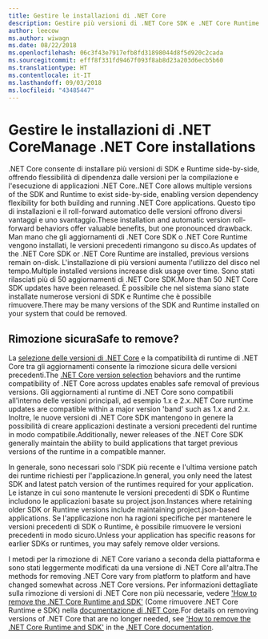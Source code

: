 ```yaml
---
title: Gestire le installazioni di .NET Core
description: Gestire più versioni di .NET Core SDK e .NET Core Runtime nel computer usando strategie di installazione side-by-side.
author: leecow
ms.author: wiwagn
ms.date: 08/22/2018
ms.openlocfilehash: 06c3f43e7917efb8fd31898044d8f5d920c2cada
ms.sourcegitcommit: efff8f331fd9467f093f8ab8d23a203d6ecb5b60
ms.translationtype: HT
ms.contentlocale: it-IT
ms.lasthandoff: 09/03/2018
ms.locfileid: "43485447"
---
```

# <a name="manage-net-core-installations"></a><span data-ttu-id="7f576-103">Gestire le installazioni di .NET Core</span><span class="sxs-lookup"><span data-stu-id="7f576-103">Manage .NET Core installations</span></span>

<span data-ttu-id="7f576-104">.NET Core consente di installare più versioni di SDK e Runtime side-by-side, offrendo flessibilità di dipendenza dalle versioni per la compilazione e l'esecuzione di applicazioni .NET Core.</span><span class="sxs-lookup"><span data-stu-id="7f576-104">.NET Core allows multiple versions of the SDK and Runtime to exist side-by-side, enabling version dependency flexibility for both building and running .NET Core applications.</span></span> <span data-ttu-id="7f576-105">Questo tipo di installazioni e il roll-forward automatico delle versioni offrono diversi vantaggi e uno svantaggio.</span><span class="sxs-lookup"><span data-stu-id="7f576-105">These installation and automatic version roll-forward behaviors offer valuable benefits, but one pronounced drawback.</span></span> <span data-ttu-id="7f576-106">Man mano che gli aggiornamenti di .NET Core SDK o .NET Core Runtime vengono installati, le versioni precedenti rimangono su disco.</span><span class="sxs-lookup"><span data-stu-id="7f576-106">As updates of the .NET Core SDK or .NET Core Runtime are installed, previous versions remain on-disk.</span></span> <span data-ttu-id="7f576-107">L'installazione di più versioni aumenta l'utilizzo del disco nel tempo.</span><span class="sxs-lookup"><span data-stu-id="7f576-107">Multiple installed versions increase disk usage over time.</span></span> <span data-ttu-id="7f576-108">Sono stati rilasciati più di 50 aggiornamenti di .NET Core SDK.</span><span class="sxs-lookup"><span data-stu-id="7f576-108">More than 50 .NET Core SDK updates have been released.</span></span> <span data-ttu-id="7f576-109">È possibile che nel sistema siano state installate numerose versioni di SDK e Runtime che è possibile rimuovere.</span><span class="sxs-lookup"><span data-stu-id="7f576-109">There may be many versions of the SDK and Runtime installed on your system that could be removed.</span></span>

## <a name="safe-to-remove"></a><span data-ttu-id="7f576-110">Rimozione sicura</span><span class="sxs-lookup"><span data-stu-id="7f576-110">Safe to remove?</span></span>

<span data-ttu-id="7f576-111">La [selezione delle versioni di .NET Core](selection.md) e la compatibilità di runtime di .NET Core tra gli aggiornamenti consente la rimozione sicura delle versioni precedenti.</span><span class="sxs-lookup"><span data-stu-id="7f576-111">The [.NET Core version selection](selection.md) behaviors and the runtime compatibility of .NET Core across updates enables safe removal of previous versions.</span></span> <span data-ttu-id="7f576-112">Gli aggiornamenti al runtime di .NET Core sono compatibili all'interno delle versioni principali, ad esempio 1.x e 2.x.</span><span class="sxs-lookup"><span data-stu-id="7f576-112">.NET Core runtime updates are compatible within a major version 'band' such as 1.x and 2.x.</span></span> <span data-ttu-id="7f576-113">Inoltre, le nuove versioni di .NET Core SDK mantengono in genere la possibilità di creare applicazioni destinate a versioni precedenti del runtime in modo compatibile.</span><span class="sxs-lookup"><span data-stu-id="7f576-113">Additionally, newer releases of the .NET Core SDK generally maintain the ability to build applications that target previous versions of the runtime in a compatible manner.</span></span>

<span data-ttu-id="7f576-114">In generale, sono necessari solo l'SDK più recente e l'ultima versione patch dei runtime richiesti per l'applicazione.</span><span class="sxs-lookup"><span data-stu-id="7f576-114">In general, you only need the latest SDK and latest patch version of the runtimes required for your application.</span></span> <span data-ttu-id="7f576-115">Le istanze in cui sono mantenute le versioni precedenti di SDK o Runtime includono le applicazioni basate su project.json.</span><span class="sxs-lookup"><span data-stu-id="7f576-115">Instances where retaining older SDK or Runtime versions include maintaining project.json-based applications.</span></span>  <span data-ttu-id="7f576-116">Se l'applicazione non ha ragioni specifiche per mantenere le versioni precedenti di SDK o Runtime, è possibile rimuovere le versioni precedenti in modo sicuro.</span><span class="sxs-lookup"><span data-stu-id="7f576-116">Unless your application has specific reasons for earlier SDKs or runtimes, you may safely remove older versions.</span></span>

<span data-ttu-id="7f576-117">I metodi per la rimozione di .NET Core variano a seconda della piattaforma e sono stati leggermente modificati da una versione di .NET Core all'altra.</span><span class="sxs-lookup"><span data-stu-id="7f576-117">The methods for removing .NET Core vary from platform to platform and have changed somewhat across .NET Core versions.</span></span> <span data-ttu-id="7f576-118">Per informazioni dettagliate sulla rimozione di versioni di .NET Core non più necessarie, vedere ['How to remove the .NET Core Runtime and SDK'](remove-runtime-sdk-versions.md) (Come rimuovere .NET Core Runtime e SDK) nella [documentazione di .NET Core](../index.md).</span><span class="sxs-lookup"><span data-stu-id="7f576-118">For details on removing versions of .NET Core that are no longer needed, see ['How to remove the .NET Core Runtime and SDK'](remove-runtime-sdk-versions.md) in the [.NET Core documentation](../index.md).</span></span>
